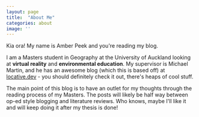 ```yaml
---
layout: page
title:  "About Me"
categories: about
image: ''
---
```


Kia ora! My name is Amber Peek and you're reading my blog.

I am a Masters student in Geography at the University of Auckland looking at **virtual reality** and **environmental education**. My supervisor is Michael Martin, and he has an awesome blog (which this is based off) at [locative.dev](https://locative.dev/) - you should definitely check it out, there's heaps of cool stuff.

The main point of this blog is to have an outlet for my thoughts through the reading process of my Masters. The posts will likely be half way between op-ed style blogging and literature reviews. Who knows, maybe I'll like it and will keep doing it after my thesis is done!

